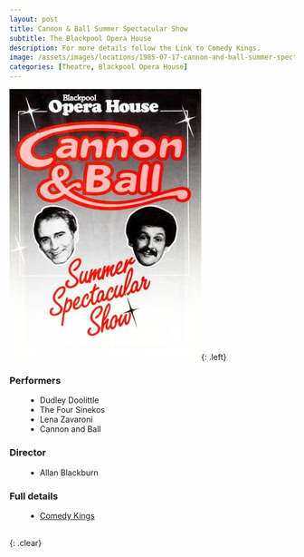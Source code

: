 ```yaml
---
layout: post
title: Cannon & Ball Summer Spectacular Show
subtitle: The Blackpool Opera House
description: For more details follow the Link to Comedy Kings.
image: /assets/images/locations/1985-07-17-cannon-and-ball-summer-spectacular-front-cover.jpg
categories: [Theatre, Blackpool Opera House]
---
```


![Front Cover Of The Programme For The Cannon And Ball Summer Spectacular Show 1985](/assets/images/locations/1985-07-17-cannon-and-ball-summer-spectacular-front-cover.jpg){: .left}

### Performers
* Dudley Doolittle
* The Four Sinekos
* Lena Zavaroni
* Cannon and Ball

### Director
* Allan Blackburn

### Full details
* [Comedy Kings](http://www.comedykings.co.uk/index.php/summer-1985-blackpool)

<br />{: .clear}

<style>
.dt-published {display: none;}
.post-meta:after {content: "17 - 28 September 1985";}
.height-adjust1 {width:auto; height:350px;}
.height-adjust2 {width:auto; height:307px;}
.left {padding-right:20px;}
li {position: relative; top: 0; left: 30px;}
</style>

